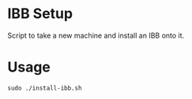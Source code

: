 # IBB Setup

Script to take a new machine and install an IBB onto it.


# Usage

```
sudo ./install-ibb.sh
```


